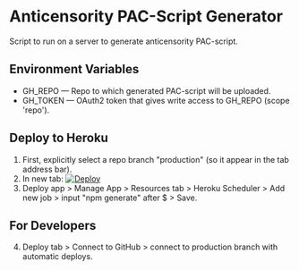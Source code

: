 # Anticensority PAC-Script Generator

Script to run on a server to generate anticensority PAC-script.

## Environment Variables

* GH_REPO — Repo to which generated PAC-script will be uploaded.
* GH_TOKEN — OAuth2 token that gives write access to GH_REPO (scope 'repo').

## Deploy to Heroku

1. First, explicitly select a repo branch "production" (so it appear in the tab address bar).
2. In new tab: [![Deploy](https://www.herokucdn.com/deploy/button.svg)](https://heroku.com/deploy)
3. Deploy app > Manage App > Resources tab > Heroku Scheduler > Add new job > input "npm generate" after $ > Save.

## For Developers

4. Deploy tab > Connect to GitHub > connect to production branch with automatic deploys.

